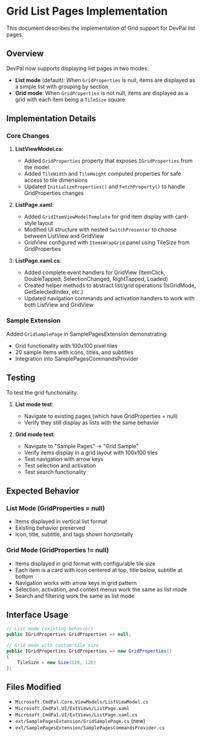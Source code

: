 # Grid List Pages Implementation

This document describes the implementation of Grid support for DevPal list pages.

## Overview

DevPal now supports displaying list pages in two modes:
- **List mode** (default): When `GridProperties` is null, items are displayed as a simple list with grouping by section
- **Grid mode**: When `GridProperties` is not null, items are displayed as a grid with each item being a `TileSize` square

## Implementation Details

### Core Changes

1. **ListViewModel.cs**:
   - Added `GridProperties` property that exposes `IGridProperties` from the model
   - Added `TileWidth` and `TileHeight` computed properties for safe access to tile dimensions
   - Updated `InitializeProperties()` and `FetchProperty()` to handle GridProperties changes

2. **ListPage.xaml**:
   - Added `GridItemViewModelTemplate` for grid item display with card-style layout
   - Modified UI structure with nested `SwitchPresenter` to choose between ListView and GridView
   - GridView configured with `ItemsWrapGrid` panel using TileSize from GridProperties

3. **ListPage.xaml.cs**:
   - Added complete event handlers for GridView (ItemClick, DoubleTapped, SelectionChanged, RightTapped, Loaded)
   - Created helper methods to abstract list/grid operations (IsGridMode, GetSelectedIndex, etc.)
   - Updated navigation commands and activation handlers to work with both ListView and GridView

### Sample Extension

Added `GridSamplePage` in SamplePagesExtension demonstrating:
- Grid functionality with 100x100 pixel tiles
- 20 sample items with icons, titles, and subtitles
- Integration into SamplePagesCommandsProvider

## Testing

To test the grid functionality:

1. **List mode test**:
   - Navigate to existing pages (which have GridProperties = null)
   - Verify they still display as lists with the same behavior

2. **Grid mode test**:
   - Navigate to "Sample Pages" → "Grid Sample"
   - Verify items display in a grid layout with 100x100 tiles
   - Test navigation with arrow keys
   - Test selection and activation
   - Test search functionality

## Expected Behavior

### List Mode (GridProperties = null)
- Items displayed in vertical list format
- Existing behavior preserved
- Icon, title, subtitle, and tags shown horizontally

### Grid Mode (GridProperties != null)
- Items displayed in grid format with configurable tile size
- Each item is a card with icon centered at top, title below, subtitle at bottom
- Navigation works with arrow keys in grid pattern
- Selection, activation, and context menus work the same as list mode
- Search and filtering work the same as list mode

## Interface Usage

```csharp
// List mode (existing behavior)
public IGridProperties GridProperties => null;

// Grid mode with custom tile size
public IGridProperties GridProperties => new GridProperties() 
{ 
    TileSize = new Size(120, 120) 
};
```

## Files Modified

- `Microsoft.CmdPal.Core.ViewModels/ListViewModel.cs`
- `Microsoft.CmdPal.UI/ExtViews/ListPage.xaml`  
- `Microsoft.CmdPal.UI/ExtViews/ListPage.xaml.cs`
- `ext/SamplePagesExtension/GridSamplePage.cs` (new)
- `ext/SamplePagesExtension/SamplePagesCommandsProvider.cs`